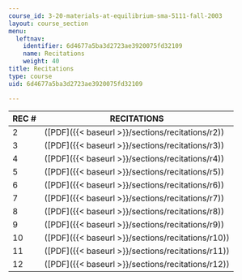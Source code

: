 ```yaml
---
course_id: 3-20-materials-at-equilibrium-sma-5111-fall-2003
layout: course_section
menu:
  leftnav:
    identifier: 6d4677a5ba3d2723ae3920075fd32109
    name: Recitations
    weight: 40
title: Recitations
type: course
uid: 6d4677a5ba3d2723ae3920075fd32109

---
```


| REC # | RECITATIONS |
| --- | --- |
| 2 | ([PDF]({{< baseurl >}}/sections/recitations/r2)) |
| 3 | ([PDF]({{< baseurl >}}/sections/recitations/r3)) |
| 4 | ([PDF]({{< baseurl >}}/sections/recitations/r4)) |
| 5 | ([PDF]({{< baseurl >}}/sections/recitations/r5)) |
| 6 | ([PDF]({{< baseurl >}}/sections/recitations/r6)) |
| 7 | ([PDF]({{< baseurl >}}/sections/recitations/r7)) |
| 8 | ([PDF]({{< baseurl >}}/sections/recitations/r8)) |
| 9 | ([PDF]({{< baseurl >}}/sections/recitations/r9)) |
| 10 | ([PDF]({{< baseurl >}}/sections/recitations/r10)) |
| 11 | ([PDF]({{< baseurl >}}/sections/recitations/r11)) |
| 12 | ([PDF]({{< baseurl >}}/sections/recitations/r12))